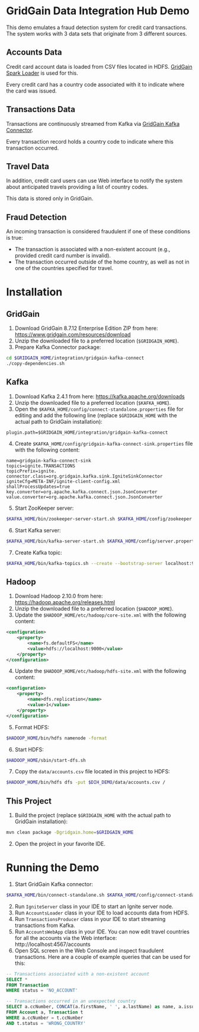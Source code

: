 # GridGain Data Integration Hub Demo

This demo emulates a fraud detection system for credit card transactions. The system works with 3 data sets that originate from 3 different sources.

## Accounts Data

Credit card account data is loaded from CSV files located in HDFS. [GridGain Spark Loader](https://www.gridgain.com/docs/latest/integrations/datalake-accelerator/load-data-spark) is used for this.

Every credit card has a country code associated with it to indicate where the card was issued.

## Transactions Data

Transactions are continuously streamed from Kafka via [GridGain Kafka Connector](https://www.gridgain.com/docs/latest/integrations/kafka/cert-kafka-connect).

Every transaction record holds a country code to indicate where this transaction occurred.

## Travel Data

In addition, credit card users can use Web interface to notify the system about anticipated travels providing a list of country codes.

This data is stored only in GridGain.

## Fraud Detection

An incoming transaction is considered fraudulent if one of these conditions is true:

- The transaction is associated with a non-existent account (e.g., provided credit card number is invalid).
- The transaction occurred outside of the home country, as well as not in one of the countries specified for travel.

# Installation

## GridGain

1. Download GridGain 8.7.12 Enterprise Edition ZIP from here: https://www.gridgain.com/resources/download
2. Unzip the downloaded file to a preferred location (`$GRIDGAIN_HOME`).
3. Prepare Kafka Connector package:
```bash
cd $GRIDGAIN_HOME/integration/gridgain-kafka-connect
./copy-dependencies.sh
```

## Kafka

1. Download Kafka 2.4.1 from here: https://kafka.apache.org/downloads
2. Unzip the downloaded file to a preferred location (`$KAFKA_HOME`).
3. Open the `$KAFKA_HOME/config/connect-standalone.properties` file for editing and add the following line (replace `$GRIDGAIN_HOME` with the actual path to GridGain installation):
```properties
plugin.path=$GRIDGAIN_HOME/integration/gridgain-kafka-connect
```
4. Create `$KAFKA_HOME/config/gridgain-kafka-connect-sink.properties` file with the following content:
```properties
name=gridgain-kafka-connect-sink
topics=ignite.TRANSACTIONS
topicPrefix=ignite.
connector.class=org.gridgain.kafka.sink.IgniteSinkConnector
igniteCfg=META-INF/ignite-client-config.xml
shallProcessUpdates=true
key.converter=org.apache.kafka.connect.json.JsonConverter
value.converter=org.apache.kafka.connect.json.JsonConverter
```
5. Start ZooKeeper server:
```bash
$KAFKA_HOME/bin/zookeeper-server-start.sh $KAFKA_HOME/config/zookeeper.properties
```
6. Start Kafka server:
```bash
$KAFKA_HOME/bin/kafka-server-start.sh $KAFKA_HOME/config/server.properties
```
7. Create Kafka topic:
```bash
$KAFKA_HOME/bin/kafka-topics.sh --create --bootstrap-server localhost:9092 --replication-factor 1 --partitions 1 --topic ignite.TRANSACTIONS
```

## Hadoop

1. Download Hadoop 2.10.0 from here: https://hadoop.apache.org/releases.html
2. Unzip the downloaded file to a preferred location (`$HADOOP_HOME`).
3. Update the `$HADOOP_HOME/etc/hadoop/core-site.xml` with the following content:
```xml
<configuration>
    <property>
        <name>fs.defaultFS</name>
        <value>hdfs://localhost:9000</value>
    </property>
</configuration>
```
4. Update the `$HADOOP_HOME/etc/hadoop/hdfs-site.xml` with the following content:
```xml
<configuration>
    <property>
        <name>dfs.replication</name>
        <value>1</value>
    </property>
</configuration>
```
5. Format HDFS:
```bash
$HADOOP_HOME/bin/hdfs namenode -format
```
6. Start HDFS:
```bash
$HADOOP_HOME/sbin/start-dfs.sh
```
7. Copy the `data/accounts.csv` file located in this project to HDFS:
```bash
$HADOOP_HOME/bin/hdfs dfs -put $DIH_DEMO/data/accounts.csv /
```

## This Project

1. Build the project (replace `$GRIDGAIN_HOME` with the actual path to GridGain installation):
```bash
mvn clean package -Dgridgain.home=$GRIDGAIN_HOME
```
2. Open the project in your favorite IDE.

# Running the Demo

1. Start GridGain Kafka connector:
```bash
$KAFKA_HOME/bin/connect-standalone.sh $KAFKA_HOME/config/connect-standalone.properties $KAFKA_HOME/config/gridgain-kafka-connect-sink.properties
```
2. Run `IgniteServer` class in your IDE to start an Ignite server node.
3. Run `AccountsLoader` class in your IDE to load accounts data from HDFS.
4. Run `TransactionsProducer` class in your IDE to start streaming transactions from Kafka.
5. Run `AccountsWebApp` class in your IDE. You can now edit travel countries for all the accounts via the Web interface: http://localhost:4567/accounts
6. Open SQL screen in the Web Console and inspect fraudulent transactions. Here are a couple of example queries that can be used for this:
```SQL
-- Transactions associated with a non-existent account
SELECT *
FROM Transaction
WHERE status = 'NO_ACCOUNT'

-- Transactions occurred in an unexpected country
SELECT a.ccNumber, CONCAT(a.firstName, ' ', a.lastName) as name, a.issueCountry, t.country as txCountry, t.status
FROM Account a, Transaction t
WHERE a.ccNumber = t.ccNumber
AND t.status = 'WRONG_COUNTRY'
```
